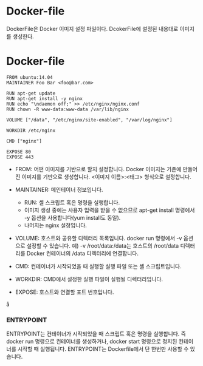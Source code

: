 # Docker-file
DockerFile은 Docker 이미지 설정 파일이다. DcokerFile에 설정된 내용대로 이미지를 생성한다.

# Docker-file

```
FROM ubuntu:14.04
MAINTAINER Foo Bar <foo@bar.com>

RUN apt-get update
RUN apt-get install -y nginx
RUN echo "\ndaemon off;" >> /etc/nginx/nginx.conf
RUN chown -R www-data:www-data /var/lib/nginx

VOLUME ["/data", "/etc/nginx/site-enabled", "/var/log/nginx"]

WORKDIR /etc/nginx

CMD ["nginx"]

EXPOSE 80
EXPOSE 443
```
* FROM: 어떤 이미지를 기반으로 할지 설정합니다. Docker 이미지는 기존에 만들어진 이미지를 기반으로 생성합니다. <이미지 이름>:<태그> 형식으로 설정합니다.

* MAINTAINER: 메인테이너 정보입니다.
    * RUN: 셸 스크립트 혹은 명령을 실행합니다.
    * 이미지 생성 중에는 사용자 입력을 받을 수 없으므로 apt-get install 명령에서 -y 옵션을 사용합니다(yum install도 동일).
    * 나머지는 nginx 설정입니다.

* VOLUME: 호스트와 공유할 디렉터리 목록입니다. docker run 명령에서 -v 옵션으로 설정할 수 있습니다. 예) -v /root/data:/data는 호스트의 /root/data 디렉터리를 Docker 컨테이너의 /data 디렉터리에 연결합니다.
* CMD: 컨테이너가 시작되었을 때 실행할 실행 파일 또는 셸 스크립트입니다.
* WORKDIR: CMD에서 설정한 실행 파일이 실행될 디렉터리입니다.
* EXPOSE: 호스트와 연결할 포트 번호입니다.

å
### ENTRYPOINT
ENTRYPOINT는 컨테이너가 시작되었을 때 스크립트 혹은 명령을 실행합니다. 즉 docker run 명령으로 컨테이너를 생성하거나, docker start 명령으로 정지된 컨테이너를 시작할 때 실행됩니다. ENTRYPOINT는 Dockerfile에서 단 한번만 사용할 수 있습니다.